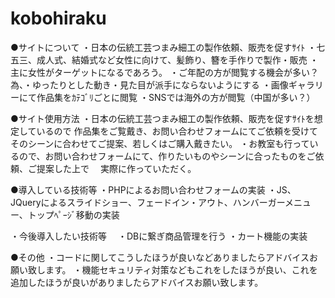 # kobohiraku

●サイトについて
・日本の伝統工芸つまみ細工の製作依頼、販売を促すｻｲﾄ
・七五三、成人式、結婚式など女性に向けて、髪飾り、簪を手作りで製作・販売
・主に女性がターゲットになるであろう。
・ご年配の方が閲覧する機会が多い？為、・ゆったりとした動き・見た目が派手にならないようにする
・画像ギャラリーにて作品集をｶﾃｺﾞﾘごとに閲覧
・SNSでは海外の方が閲覧（中国が多い？）

●サイト使用方法
・日本の伝統工芸つまみ細工の製作依頼、販売を促すｻｲﾄを想定しているので
  作品集をご覧戴き、お問い合わせフォームにてご依頼を受けてそのシーンに合わせてご提案、若しくはご購入戴きたい。
・お教室も行っているので、お問い合わせフォームにて、作りたいものやシーンに合ったものをご依頼、ご提案した上で
　実際に作っていただく。


●導入している技術等
・PHPによるお問い合わせフォームの実装
・JS、JQueryによるスライドショー、フェードイン・アウト、ハンバーガーメニュー、トップﾍﾟｰｼﾞ移動の実装

・今後導入したい技術等
　・DBに繋ぎ商品管理を行う
  ・カート機能の実装
　

●その他
・コードに関してこうしたほうが良いなどありましたらアドバイスお願い致します。
・機能セキュリティ対策などもこれをしたほうが良い、これを追加したほうが良いがありましたらアドバイスお願い致します。

